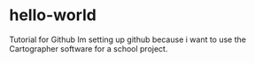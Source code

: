 # hello-world
Tutorial for Github
Im setting up github because i want to use the Cartographer software for a school project.

